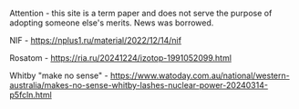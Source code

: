 Attention - this site is a term paper and does not serve the purpose of adopting someone else's merits. News was borrowed.

NIF - https://nplus1.ru/material/2022/12/14/nif

Rosatom - https://ria.ru/20241224/izotop-1991052099.html

Whitby "make no sense" - https://www.watoday.com.au/national/western-australia/makes-no-sense-whitby-lashes-nuclear-power-20240314-p5fcln.html
